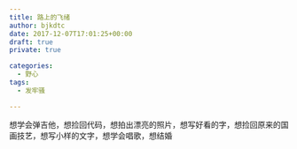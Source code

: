 ```yaml
---
title: 路上的飞绪
author: bjkdtc
date: 2017-12-07T17:01:25+00:00
draft: true
private: true

categories:
  - 野心
tags:
  - 发牢骚

---
```

想学会弹吉他，想捡回代码，想拍出漂亮的照片，想写好看的字，想捡回原来的国画技艺，想写小样的文字，想学会唱歌，想结婚